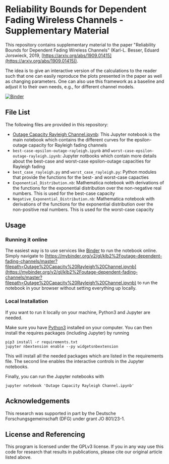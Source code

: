 # Reliability Bounds for Dependent Fading Wireless Channels - Supplementary Material

This repository contains supplementary material to the paper "Reliability
Bounds for Dependent Fading Wireless Channels" (Karl-L. Besser, Eduard
Jorswieck, 2019,
[https://arxiv.org/abs/1909.01415](https://arxiv.org/abs/1909.01415)).

The idea is to give an interactive version of the calculations to the reader
such that one can easily reproduce the plots presented in the paper as well as
changing parameters. One can also use this framework as a baseline and adjust
it to their own needs, e.g., for different channel models.

[![Binder](https://mybinder.org/badge_logo.svg)](https://mybinder.org/v2/gl/klb2%2Foutage-dependent-fading-channels/master?filepath=Outage%20Capacity%20Rayleigh%20Channel.ipynb)

## File List
The following files are provided in this repository:

* [Outage Capacity Rayleigh
  Channel.ipynb](https://mybinder.org/v2/gl/klb2%2Foutage-dependent-fading-channels/master?filepath=Outage%20Capacity%20Rayleigh%20Channel.ipynb):
  This Jupyter notebook is the main notebook which contains the different
  curves for the epsilon-outage capacity for Rayleigh fading channels
* `best-case-epsilon-outage-rayleigh.ipynb` and
  `worst-case-epsilon-outage-rayleigh.ipynb`: Jupyter notbooks which contain
  more details about the best-case and worst-case epsilon-outage capacities for
  Rayleigh fading
* `best_case_rayleigh.py` and `worst_case_rayleigh.py`: Python modules that
  provide the functions for the best- and worst-case capacties
* `Exponential_Distribution.nb`: Mathematica notebook with derivations of the
  functions for the exponential distribution over the non-negative real
  numbers. This is used for the best-case capacity
* `Negative_Exponential_Distribution.nb`: Mathematica notebook with derivations
  of the functions for the exponential distribution over the non-positive real
  numbers. This is used for the worst-case capacity


## Usage
### Running it online
The easiest way is to use services like [Binder](https://mybinder.org/) to run
the notebook online. Simply navigate to
[https://mybinder.org/v2/gl/klb2%2Foutage-dependent-fading-channels/master?filepath=Outage%20Capacity%20Rayleigh%20Channel.ipynb](https://mybinder.org/v2/gl/klb2%2Foutage-dependent-fading-channels/master?filepath=Outage%20Capacity%20Rayleigh%20Channel.ipynb)
to run the notebook in your browser without setting everything up locally.

### Local Installation
If you want to run it locally on your machine, Python3 and Jupyter are needed.

Make sure you have [Python3](https://www.python.org/downloads/) installed on
your computer.
You can then install the requires packages (including Jupyter) by running
```
pip3 install -r requirements.txt
jupyter nbextension enable --py widgetsnbextension
```
This will install all the needed packages which are listed in the requirements 
file. The second line enables the interactive controls in the Jupyter
notebooks.

Finally, you can run the Jupyter notebooks with
```
jupyter notebook 'Outage Capacity Rayleigh Channel.ipynb'
```



## Acknowledgements
This research was supported in part by the Deutsche Forschungsgemeinschaft
(DFG) under grant JO 801/23-1.


## License and Referencing
This program is licensed under the GPLv3 license. If you in any way use this
code for research that results in publications, please cite our original
article listed above.
